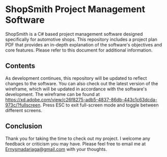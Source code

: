 # ShopSmith Project Management Software

ShopSmith is a C# based project management software designed specifically for automotive shops. This repository includes a project plan PDF that provides an in-depth explanation of the software's objectives and core features. Please refer to this document for additional information.

## Contents
As development continues, this repository will be updated to reflect changes to the software. You can also check out the latest version of the wireframe, which will be updated in accordance with the software's development. The wireframe can be found at <a href="https://xd.adobe.com/view/c26f8275-adb5-4837-86db-443c1c63dcda-973c/?fullscreen">https://xd.adobe.com/view/c26f8275-adb5-4837-86db-443c1c63dcda-973c/?fullscreen</a>. Press ESC to exit full-screen mode and toggle between different screens.

## Conclusion
Thank you for taking the time to check out my project. I welcome any feedback or criticism you may have. Please feel free to email me at Ernysmadariaga@gmail.com with your thoughts.
